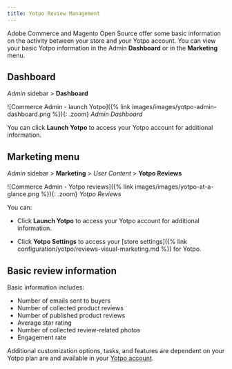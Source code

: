 ```yaml
---
title: Yotpo Review Management
---
```


Adobe Commerce and Magento Open Source offer some basic information on the activity between your store and your Yotpo account. You can view your basic Yotpo information in the Admin **Dashboard** or in the **Marketing** menu.

## Dashboard

_Admin_ sidebar > **Dashboard**

![Commerce Admin - launch Yotpo]({% link images/images/yotpo-admin-dashboard.png %}){: .zoom}
_Admin Dashboard_

You can click **Launch Yotpo** to access your Yotpo account for additional information.

## Marketing menu

_Admin_ sidebar > **Marketing** > _User Content_ > **Yotpo Reviews**

![Commerce Admin - Yotpo reviews]({% link images/images/yotpo-at-a-glance.png %}){: .zoom}
_Yotpo Reviews_

You can:

- Click **Launch Yotpo** to access your Yotpo account for additional information.

- Click **Yotpo Settings** to access your [store settings]({% link configuration/yotpo/reviews-visual-marketing.md %}) for Yotpo.

## Basic review information

Basic information includes:

- Number of emails sent to buyers
- Number of collected product reviews
- Number of published product reviews
- Average star rating
- Number of collected review-related photos
- Engagement rate

Additional customization options, tasks, and features are dependent on your Yotpo plan are and available in your [Yotpo account](https://yap.yotpo.com/#/home).
